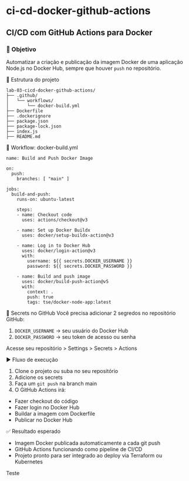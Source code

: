# ci-cd-docker-github-actions
## CI/CD com GitHub Actions para Docker
### 🎯 Objetivo
Automatizar a criação e publicação da imagem Docker de uma aplicação Node.js no Docker Hub, sempre que houver `push` no repositório.

📁 Estrutura do projeto
```
lab-03-cicd-docker-github-actions/
├── .github/
│   └── workflows/
│       └── docker-build.yml
├── Dockerfile
├── .dockerignore
├── package.json
├── package-lock.json
├── index.js
├── README.md
```
🧱 Workflow: docker-build.yml
```
name: Build and Push Docker Image

on:
  push:
    branches: [ "main" ]

jobs:
  build-and-push:
    runs-on: ubuntu-latest

    steps:
    - name: Checkout code
      uses: actions/checkout@v3

    - name: Set up Docker Buildx
      uses: docker/setup-buildx-action@v3

    - name: Log in to Docker Hub
      uses: docker/login-action@v3
      with:
        username: ${{ secrets.DOCKER_USERNAME }}
        password: ${{ secrets.DOCKER_PASSWORD }}

    - name: Build and push image
      uses: docker/build-push-action@v5
      with:
        context: .
        push: true
        tags: tse/docker-node-app:latest
```
🔐 Secrets no GitHub
Você precisa adicionar 2 segredos no repositório GitHub:

1. `DOCKER_USERNAME` → seu usuário do Docker Hub
2. `DOCKER_PASSWORD` → seu token de acesso ou senha

Acesse seu repositório > Settings > Secrets > Actions

▶️ Fluxo de execução
1. Clone o projeto ou suba no seu repositório
2. Adicione os secrets
3. Faça um `git push` na branch main
4. O GitHub Actions irá:
  - Fazer checkout do código
  - Fazer login no Docker Hub
  - Buildar a imagem com Dockerfile
  - Publicar no Docker Hub

✅ Resultado esperado
- Imagem Docker publicada automaticamente a cada git push
- GitHub Actions funcionando como pipeline de CI/CD
- Projeto pronto para ser integrado ao deploy via Terraform ou Kubernetes

Teste
